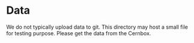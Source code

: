# Data

We do not typically upload data to git. This directory may host a small file for testing purpose. Please get the data from the Cernbox.